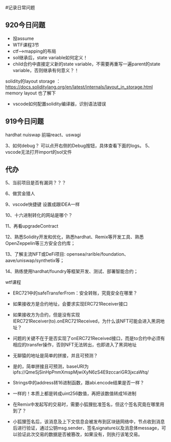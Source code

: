 #记录日常问题

## 920今日问题
- 投assume
- WTF课程3节
- ctf-->mapping的布局
- sol继承后，state variable如何定义！
 - child合约中直接定义新的state variable，不需要再重写一遍parent的state variable，否则继承有何意义？！

solidity的layout storage ：https://docs.soliditylang.org/en/latest/internals/layout_in_storage.html
memory layout 也了解下
- vscode如何配置solidity编译器，识别语法错误

## 919今日问题

hardhat
nuiswap
前端react、uswagi


3、如何debug？    可以点开右侧的Debug按钮，具体查看下面的logs。
5、vscode无法打开import的sol文件

## 代办


5、当前项目是否有漏洞？？？

6、做赏金猎人

9、vscode快捷键 设置成跟IDEA一样

10、十六进制转化的网站是哪个？

11、再看upgradeContract

12、熟悉Solidity开发和优化，熟悉hardhat、Remix等开发工具、熟悉OpenZeppelin等三方安全合约库；

13、了解主流NFT或DeFi项目: opensea/rarible/foundation、aave/uniswap/synthetix等；

14、熟练使用hardhat/foundry等框架开发、测试、部署智能合约；

wtf课程



- ERC721中的safeTransferFrom：安全转账，究竟安全在哪里？
 - 如果接收方是合约地址，会要求实现ERC721Receiver接口

- 如果接收方为合约，但是没有实现IERC721Receiver(to).onERC721Received，为什么该NFT可能会进入黑洞地址？
 - 问题的关键不在于是否实现了onERC721Received接口，而是to合约中必须有相应的transfer操作，否则NFT无法转出，也即进入了黑洞地址

- 无聊猿的地址是简单的拼接，并且可预测？
 - 是的，简单拼接且可预测，baseURI为ipfs://QmeSjSinHpPnmXmspMjwiXyN6zS4E9zccariGR3jxcaWtq/ 

- Strings中的address转16进制函数，跟abi.encode结果是否一样？
 - 一样的！本质上都是转成uint256数值，再把该数值转成16进制

- 在Remix中发起写的交易时，需要小狐狸批准签名，但这个签名究竟在哪里用到了？
 - 小狐狸签名后，该消息及上下文信息会被发布到区块链网络中，节点收到消息后进行验证，通过公钥msg.sender、签名signature以及消息体message，可以验证此次交易的数据是否被篡改，如果没有，则执行该笔交易。

